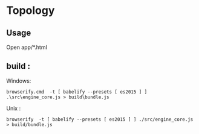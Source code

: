 # Topology
## Usage
Open app/\*.html

## build :
Windows:

    browserify.cmd  -t [ babelify --presets [ es2015 ] ] .\src\engine_core.js > build\bundle.js

Unix :

    browserify  -t [ babelify --presets [ es2015 ] ] ./src/engine_core.js > build/bundle.js
    
